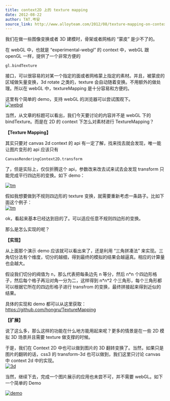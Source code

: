 ```yaml
---
title: context2D 上的 texture mapping
date: 2012-08-22
author: TAT.岑安
source_link: http://www.alloyteam.com/2012/08/texture-mapping-on-context2d/
---
```


<!-- {% raw %} - for jekyll -->

我们在做一些图像变换或者 3D 建模时，骨架或者网格的 “蒙皮” 是少不了的。

在 webGL 中，也就是 “experimental-webgl” 的 context 中，webGL 跟 openGL 一样，提供了一个非常方便的

    gl.bindTexture

接口，可以很容易的对某一个指定的面或者网格蒙上指定的素材。并且，被蒙皮的区域做矢量变换，3d rotate 之类的，texture 会自动随着变换。不用额外的做处理。所以在 webGL 中，textureMapping 是十分容易和方便的。

这里有个简单的 demo，支持 webGL 的浏览器可以尝试围观下。  
[![](http://www.alloyteam.com/wp-content/uploads/2012/08/webgl-300x258.png "webgl")  
](http://hongru.github.com/share/3D/webgl/cube_texture.html)

当然，从文章的标题可以看出，我们今天要讨论的内容并不是 webGL 下的 bindTexture。而是在 2D 的 context 下怎么对素材进行 TextureMapping？

**【Texture Mapping】**

其实只要对 canvas 2d context 的 api 有一定了解，找来找去就会发现，唯一能让图片变形的 api 应该只有

    CanvasRenderingContext2D.transform

了，但是实际上，仅仅折腾这个 api，参数改来改去试来试去会发现 transform 只能完成平行四边形的变换。如下 demo：

[![](http://www.alloyteam.com/wp-content/uploads/2012/08/tm-300x209.png "tm")](http://hongru.github.com/proj/texturemapping/canvas.transform.html)

假如我想要做到不规则四边形的 texture 变换，就需要重新考虑一条路子。比如下面这个例子：  
[![](http://www.alloyteam.com/wp-content/uploads/2012/08/tm1-300x246.png "tm")](http://hongru.github.com/proj/texturemapping/example/demo1.html)

ok，看起来基本已经达到目的了。可以适应任意不规则四边形的变换。

那么是怎么实现的呢？

**【实现】** 

从上面那个演示 demo 应该就可以看出来了，还是利用 “三角拼凑法” 来实现。三角切分法有个维度，切分的越细，得到最终的模拟的结果会越逼真。相应的计算量也会越大。

假设我们切分的阀值为 n，那么代表把每条边先 n 等分，然后 n\*n 个四边形格子，然后每个格子再沿对角一分为二，这样得到 n\*n\*2 个三角形，每个三角形都可以根据它所在的四边形格子进行 transfrom 的变换，最终拼接起来得到近似的结果。

具体的实现和 demo 都可以从这里获取：  
<https://github.com/hongru/TextureMapping>

**【扩展】**

说了这么多，那么这样的功能在什么地方能用起来呢？更多的情景是在一些 2D 模拟 3D 场景并且需要 texture 做支撑的时候。

于是，我们在 Context 2D 中也可以做到图片的 3D 翻转变换了。当然，如果只是图片的翻转的话，css3 的 transform-3d 也可以做到，我们这里只讨论 canvas 中 context 2d 中的实现。  
[![](http://www.alloyteam.com/wp-content/uploads/2012/08/3d-300x130.png "3d")](http://hongru.github.com/proj/texturemapping/example/demo2.html)

当然，继续下去，完成一个图片展示的应用也未尝不可，并不需要 webGL。如下一个简单的 Demo

[![](http://www.alloyteam.com/wp-content/uploads/2012/08/demo-300x237.png "demo")](http://hongru.github.com/test/rubik/zoom/index.html)


<!-- {% endraw %} - for jekyll -->